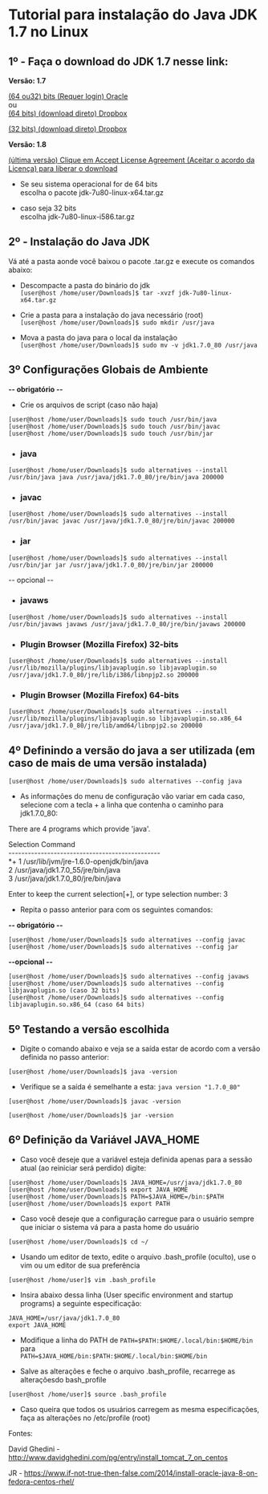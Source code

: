 # Tutorial para instalação do Java JDK 1.7 no Linux

## 1º - Faça o download do JDK 1.7 nesse link:

**Versão: 1.7**

[(64 ou32) bits (Requer login) Oracle](http://www.oracle.com/technetwork/java/javase/downloads/java-archive-downloads-javase7-521261.html#jdk-7u80-oth-JPR) <br>
ou <br>
[(64 bits) (download direto) Dropbox](https://www.dropbox.com/s/2cs9k4cfhag5gm0/jdk-7u80-linux-x64.tar.gz?dl=0)  <br>

[(32 bits) (download direto) Dropbox](https://www.dropbox.com/s/qryvdq8uwfh8idq/jdk-7u80-linux-i586.tar.gz?dl=0) <br>

**Versão: 1.8**

[(última versão) Clique em Accept License Agreement (Aceitar o acordo da Licença) para liberar o download](http://www.oracle.com/technetwork/java/javase/downloads/jdk8-downloads-2133151.html)<br>
  
* Se seu sistema operacional for de 64 bits<br>
escolha o pacote jdk-7u80-linux-x64.tar.gz<br>

* caso seja 32 bits <br>
escolha jdk-7u80-linux-i586.tar.gz<br>

## 2º - Instalação do Java JDK

Vá até a pasta aonde você baixou o pacote .tar.gz e execute os comandos abaixo:

* Descompacte a pasta do binário do jdk<br>
```[user@host /home/user/Downloads]$ tar -xvzf jdk-7u80-linux-x64.tar.gz```

* Crie a pasta para a instalação do java necessário (root)<br>
```[user@host /home/user/Downloads]$ sudo mkdir /usr/java```

* Mova a pasta do java para o local da instalação<br>
```[user@host /home/user/Downloads]$ sudo mv -v jdk1.7.0_80 /usr/java```

## 3º Configurações Globais de Ambiente

**-- obrigatório --**
* Crie os arquivos de script (caso não haja)

```[user@host /home/user/Downloads]$ sudo touch /usr/bin/java```<br>
```[user@host /home/user/Downloads]$ sudo touch /usr/bin/javac```<br>
```[user@host /home/user/Downloads]$ sudo touch /usr/bin/jar```<br>

* ### java
```[user@host /home/user/Downloads]$ sudo alternatives --install /usr/bin/java java /usr/java/jdk1.7.0_80/jre/bin/java 200000```


* ### javac
```[user@host /home/user/Downloads]$ sudo alternatives --install /usr/bin/javac javac /usr/java/jdk1.7.0_80/jre/bin/javac 200000```


* ### jar
```[user@host /home/user/Downloads]$ sudo alternatives --install /usr/bin/jar jar /usr/java/jdk1.7.0_80/jre/bin/jar 200000```

-- opcional --

* ### javaws
```[user@host /home/user/Downloads]$ sudo alternatives --install /usr/bin/javaws javaws /usr/java/jdk1.7.0_80/jre/bin/javaws 200000```

* ### Plugin Browser (Mozilla Firefox) 32-bits
```[user@host /home/user/Downloads]$ sudo alternatives --install /usr/lib/mozilla/plugins/libjavaplugin.so libjavaplugin.so /usr/java/jdk1.7.0_80/jre/lib/i386/libnpjp2.so 200000```

* ### Plugin Browser (Mozilla Firefox) 64-bits
```[user@host /home/user/Downloads]$ sudo alternatives --install /usr/lib/mozilla/plugins/libjavaplugin.so libjavaplugin.so.x86_64 /usr/java/jdk1.7.0_80/jre/lib/amd64/libnpjp2.so 200000```


## 4º Definindo a versão do java a ser utilizada (em caso de mais de uma versão instalada)

```[user@host /home/user/Downloads]$ sudo alternatives --config java```

* As informações do menu de configuração vão variar em cada caso, selecione com a tecla + a linha que contenha o caminho para jdk1.7.0_80:

There are 4 programs which provide 'java'.<br>

  Selection    Command<br>
-----------------------------------------------<br>
\*+ 1         /usr/lib/jvm/jre-1.6.0-openjdk/bin/java<br>
    2         /usr/java/jdk1.7.0_55/jre/bin/java<br>
    3         /usr/java/jdk1.7.0_80/jre/bin/java<br>

Enter to keep the current selection[+], or type selection number: 3<br>

* Repita o passo anterior para com os seguintes comandos:

**-- obrigatório --**

```[user@host /home/user/Downloads]$ sudo alternatives --config javac```<br>
```[user@host /home/user/Downloads]$ sudo alternatives --config jar```<br>

**--opcional --**

```[user@host /home/user/Downloads]$ sudo alternatives --config javaws```<br>
```[user@host /home/user/Downloads]$ sudo alternatives --config libjavaplugin.so (caso 32 bits)```<br>
```[user@host /home/user/Downloads]$ sudo alternatives --config libjavaplugin.so.x86_64 (caso 64 bits)```<br>

## 5º Testando a versão escolhida

* Digite o comando abaixo e veja se a saída estar de acordo com a versão definida no passo anterior:<br>

```[user@host /home/user/Downloads]$ java -version```

* Verifique se a saída é semelhante a esta:
```java version "1.7.0_80"```<br>

```[user@host /home/user/Downloads]$ javac -version```<br>

```[user@host /home/user/Downloads]$ jar -version```<br>

## 6º Definição da Variável JAVA_HOME 

* Caso você deseje que a variável esteja definida apenas para a sessão atual (ao reiniciar será perdido) digite:

```[user@host /home/user/Downloads]$ JAVA_HOME=/usr/java/jdk1.7.0_80```<br>
```[user@host /home/user/Downloads]$ export JAVA_HOME```<br>
```[user@host /home/user/Downloads]$ PATH=$JAVA_HOME=/bin:$PATH```<br>
```[user@host /home/user/Downloads]$ export PATH```<br>

* Caso você deseje que a configuração carregue para o usuário sempre que iniciar o sistema vá para a pasta home do usuário

```[user@host /home/user/Downloads]$ cd ~/```

* Usando um editor de texto, edite o arquivo .bash_profile (oculto), use o vim ou um editor de sua preferência 

```[user@host /home/user]$ vim .bash_profile```

* Insira abaixo dessa linha (User specific environment and startup programs) a seguinte especificação:

```JAVA_HOME=/usr/java/jdk1.7.0_80```<br>
```export JAVA_HOME```<br>

* Modifique a linha do PATH de 
```PATH=$PATH:$HOME/.local/bin:$HOME/bin```<br>
para <br>
```PATH=$JAVA_HOME/bin:$PATH:$HOME/.local/bin:$HOME/bin```<br>

* Salve as alterações e feche o arquivo .bash_profile, recarrege as alteraçõesdo bash_profile

```[user@host /home/user]$ source .bash_profile```<br>

* Caso queira que todos os usuários carregem as mesma especificações, faça as alterações no /etc/profile (root)

Fontes:<br>

David Ghedini - http://www.davidghedini.com/pg/entry/install_tomcat_7_on_centos<br>

JR - https://www.if-not-true-then-false.com/2014/install-oracle-java-8-on-fedora-centos-rhel/<br>
